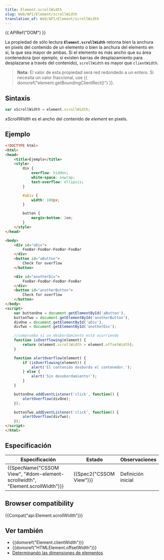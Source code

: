 ```yaml
---
title: Element.scrollWidth
slug: Web/API/Element/scrollWidth
translation_of: Web/API/Element/scrollWidth
---
```

{{ APIRef("DOM") }}

La propiedad de sólo lectura **`Element.scrollWidth`** retorna bien la anchura en pixels del contenido de un elemento o bien la anchura del elemento en si, la que sea mayor de ambas. Si el elemento es más ancho que su área contenedora (por ejemplo, si existen barras de desplazamiento para desplazarse a través del contenido), `scrollWidth` es mayor que `clientWidth`.

> **Nota:** El valor de esta propiedad será red redondedo a un entero. Si necesita un valor fraccional, use {{ domxref("element.getBoundingClientRect()") }}.

## Sintaxis

```js
var xScrollWidth = element.scrollWidth;
```

_xScrollWidth_ es el ancho del contenido de _element_ en pixels.

## Ejemplo

```html
<!DOCTYPE html>
<html>
<head>
    <title>Ejemplo</title>
    <style>
        div {
            overflow: hidden;
            white-space: nowrap;
            text-overflow: ellipsis;
        }

        #aDiv {
            width: 100px;
        }

        button {
            margin-bottom: 2em;
        }
    </style>
</head>

<body>
    <div id="aDiv">
        FooBar-FooBar-FooBar-FooBar
    </div>
    <button id="aButton">
        Check for overflow
    </button>

    <div id="anotherDiv">
        FooBar-FooBar-FooBar-FooBar
    </div>
    <button id="anotherButton">
        Check for overflow
    </button>
</body>
<script>
    var buttonOne = document.getElementById('aButton'),
    buttonTwo = document.getElementById('anotherButton'),
    divOne = document.getElementById('aDiv'),
    divTwo = document.getElementById('anotherDiv');

    //comprueba si un desbordamiento está ocurriendo
    function isOverflowing(element) {
        return (element.scrollWidth > element.offsetWidth);
    }

    function alertOverflow(element) {
        if (isOverflowing(element)) {
            alert('El contenido desborda el contenedor.');
        } else {
            alert('Sin desobordamiento!');
        }
    }

    buttonOne.addEventListener('click', function() {
        alertOverflow(divOne);
    });

    buttonTwo.addEventListener('click', function() {
        alertOverflow(divTwo);
    });
</script>
</html>
```

## Especificación

| Especificación                                                                                           | Estado                           | Observaciones      |
| -------------------------------------------------------------------------------------------------------- | -------------------------------- | ------------------ |
| {{SpecName("CSSOM View", "#dom-element-scrollwidth", "Element.scrollWidth")}} | {{Spec2("CSSOM View")}} | Definición inicial |

## Browser compatibility

{{Compat("api.Element.scrollWidth")}}

## Ver también

- {{domxref("Element.clientWidth")}}
- {{domxref("HTMLElement.offsetWidth")}}
- [Determinando las dimensiones de elementos](/es/docs/Determining_the_dimensions_of_elements)
